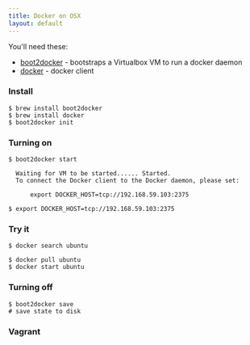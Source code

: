 ```yaml
---
title: Docker on OSX
layout: default
---
```


You'll need these:

 * [boot2docker] - bootstraps a Virtualbox VM to run a docker daemon
 * [docker] - docker client

### Install

    $ brew install boot2docker
    $ brew install docker
    $ boot2docker init

### Turning on

    $ boot2docker start

      Waiting for VM to be started...... Started.
      To connect the Docker client to the Docker daemon, please set:
   
          export DOCKER_HOST=tcp://192.168.59.103:2375

    $ export DOCKER_HOST=tcp://192.168.59.103:2375

### Try it

    $ docker search ubuntu

    $ docker pull ubuntu
    $ docker start ubuntu

### Turning off

    $ boot2docker save
    # save state to disk

### Vagrant

[boot2docker]: https://github.com/boot2docker/boot2docker
[docker]: https://www.docker.com/
